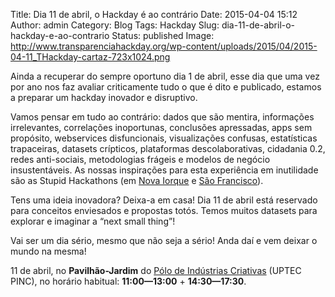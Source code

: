 Title: Dia 11 de abril, o Hackday é ao contrário
Date: 2015-04-04 15:12
Author: admin
Category: Blog
Tags: Hackday
Slug: dia-11-de-abril-o-hackday-e-ao-contrario
Status: published
Image: http://www.transparenciahackday.org/wp-content/uploads/2015/04/2015-04-11_THackday-cartaz-723x1024.png

Ainda a recuperar do sempre oportuno dia 1 de abril, esse dia que uma vez por ano nos faz avaliar criticamente tudo o que é dito e publicado, estamos a preparar um hackday inovador e disruptivo.

Vamos pensar em tudo ao contrário: dados que são mentira, informações irrelevantes, correlações inoportunas, conclusões apressadas, apps sem propósito, webservices disfuncionais, visualizações confusas, estatísticas trapaceiras, datasets crípticos, plataformas descolaborativas, cidadania 0.2, redes anti-sociais, metodologias frágeis e modelos de negócio insustentáveis. As nossas inspirações para esta experiência em inutilidade são as Stupid Hackathons (em [Nova Iorque](http://www.stupidhackathon.com/) e [São Francisco](https://stupidhackathon.github.io)).

Tens uma ideia inovadora? Deixa-a em casa! Dia 11 de abril está reservado para conceitos enviesados e propostas totós. Temos muitos datasets para explorar e imaginar a “next small thing”!

Vai ser um dia sério, mesmo que não seja a sério! Anda daí e vem deixar o mundo na mesma!

11 de abril, no **Pavilhão-Jardim** do [Pólo de Indústrias Criativas](http://uptec.up.pt/uptec/polo-das-industrias-criativas "Parque de Ciência e Tecnologia da Universidade do Porto") (UPTEC PINC), no horário habitual: **11:00—13:00** + **14:30—17:30**.
